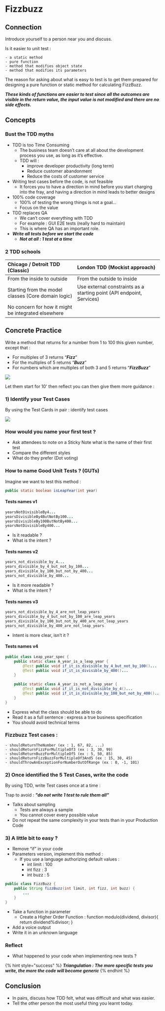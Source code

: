 # Fizzbuzz

## Connection

Introduce yourself to a person near you and discuss.

Is it easier to unit test :

```text
- a static method
- pure function
- method that modifies object state
- method that modifies its parameters
```

The reason for asking about what is easy to test is to get them prepared for designing a pure function or static method for calculating FizzBuzz. 

_**These kinds of functions are easier to test since all the outcomes are visible in the return value, the input value is not modified and there are no side effects.**_

## Concepts

### Bust the TDD myths

* TDD is too Time Consuming
  * The business team doesn’t care at all about the development process you use, as long as it’s effective.
  * TDD will :
    * improve developer productivity \(long term\)
    * Reduce customer abandonment
    * Reduce the costs of customer service 
* Writing test cases before the code, is not feasible
  * It forces you to have a direction in mind before you start charging into the fray, and having a direction in mind leads to better designs
* 100% code coverage
  * 100% of testing the wrong things is not a goal…
  * Focus on the value 
* TDD replaces QA
  * We can’t cover everything with TDD
  * For example : GUI E2E tests \(really hard to maintain\)
  * This is where QA has an important role.
* _**Write all tests before we start the code**_
  * _**Not at all : 1 test at a time**_

### 2 TDD schools

| Chicago / Detroit TDD \(Classic\) | London TDD \(Mockist approach\) |
| :--- | :--- |
| From the inside to outside | From the outside to inside |
| Starting from the model classes \(Core domain logic\) | Use external constraints as a starting point \(API endpoint, Services\) |
| No concern for how it might be integrated elsewhere |  |

## Concrete Practice

Write a method that returns for a number from 1 to 100 this given number, except that : 

* For multiples of 3 returns “_**Fizz**_”
* For the multiples of 5 returns “_**Buzz**_”
* For numbers which are multiples of both 3 and 5 returns “_**FizzBuzz**_”

![](../../../.gitbook/assets/image%20%28493%29.png)

Let them start for 10' then reflect you can then give them more guidance :

### 1\) Identify your Test Cases

By using the Test Cards in pair : identify test cases

![](../../../.gitbook/assets/image%20%28495%29.png)

### How would you name your first test ?

* Ask attendees to note on a Sticky Note what is the name of their first test
* Compare the different styles
* What do they prefer \(Dot voting\)

### How to name Good Unit Tests ? \(GUTs\)

Imagine we want to test this method :

```java
public static boolean isLeapYear(int year)
```

#### Tests names v1

```java
yearsNotDivisibleBy4...
yearsDivisibleBy4ButNotBy100...
yearsDivisibleBy100ButNotBy400...
yearsNotDivisibleBy400...
```

* Is it readable ?
* What is the intent ?

#### Tests names v2

```java
years_not_divisible_by_4...
years_divisible_by_4_but_not_by_100...
years_divisible_by_100_but_not_by_400...
years_not_divisible_by_400...
```

* Is it more readable ?
* What is the intent ?

#### Tests names v3

```java
years_not_divisible_by_4_are_not_leap_years
years_divisible_by_4_but_not_by_100_are_leap_years
years_divisible_by_100_but_not_by_400_are_not_leap_years
years_not_divisible_by_400_are_not_leap_years
```

* Intent is more clear, isn’t it ?

#### Tests names v4

```java
public class Leap_year_spec {
    public static class A_year_is_a_leap_year {
        @Test public void if_it_is_divisible_by_4_but_not_by_100()...
        @Test public void if_it_is_divisible_by_400()...
    }
    
    public static class A_year_is_not_a_leap_year {
        @Test public void if_it_is_not_divisible_by_4()...
        @Test public void if_it_is_divisible_by_100_but_not_by_400()...
    }
}
```

* Express what the class should be able to do
* Read it as a full sentence : express a true business specification
* You should avoid technical terms

### Fizzbuzz Test cases :

```text
- shouldReturnTheNumber (ex : 1, 67, 82, ...)
- shouldReturnFizzForMultipleOf3 (ex : 3, 30, 99)
- shouldReturnBuzzForMultipleOf5 (ex : 5, 50, 85)
- shouldReturnFizzBuzzForMultipleOf3And5 (ex : 15, 30, 45)
- shouldThrowAnExceptionForNumberOutOfRange (ex : 0, -1, 101)
```

### 2\) Once identified the 5 Test Cases, write the code

By using TDD, write Test cases once at a time :

Trap to avoid : _**"do not write 1 test to rule them all"**_

* Talks about sampling
  * Tests are always a sample
  * You cannot cover every possible value
* Do not repeat the same complexity in your tests than in your Production Code

### 3\) A little bit to easy ?

* Remove “if” in your code
* Parameters version, implement this method : 
  * If you use a language authorizing default values :
    * int limit : 100
    * int fizz : 3
    * int buzz : 5

```java
public class FizzBuzz {
    public String fizzBuzz(int limit, int fizz, int buzz) {
        ...
    }
}
```

* Take a function in parameter
  * Create a Higher Order Function : function modulo\(dividend, divisor\){ return dividend%divisor; }
* Add a voice output
* Write it in an unknown language

### Reflect

* What happened to your code when implementing new tests ?

{% hint style="success" %}
_**Triangulation : The more specific tests you write, the more the code will become generic**_
{% endhint %}

## Conclusion

* In pairs, discuss how TDD felt, what was difficult and what was easier.
* Tell the other person the most useful thing you learnt today.





